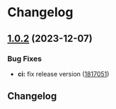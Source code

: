 # Changelog

## [1.0.2](https://github.com/nathanmkaya/RunwayDemo/compare/v1.0.1...v1.0.2) (2023-12-07)


### Bug Fixes

* **ci:** fix release version ([1817051](https://github.com/nathanmkaya/RunwayDemo/commit/18170513248238104f8d52eb9dcf149512df6790))

## Changelog
